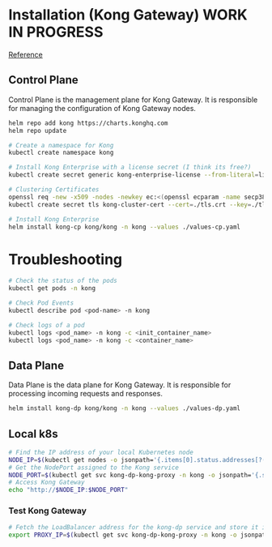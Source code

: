 # Installation (Kong Gateway) WORK IN PROGRESS

[Reference](https://docs.konghq.com/gateway/latest/install/kubernetes/proxy/)

## Control Plane

Control Plane is the management plane for Kong Gateway. It is responsible for managing the configuration of Kong Gateway nodes.

```bash
helm repo add kong https://charts.konghq.com
helm repo update

# Create a namespace for Kong
kubectl create namespace kong

# Install Kong Enterprise with a license secret (I think its free?)
kubectl create secret generic kong-enterprise-license --from-literal=license="'{}'" -n kong

# Clustering Certificates
openssl req -new -x509 -nodes -newkey ec:<(openssl ecparam -name secp384r1) -keyout ./tls.key -out ./tls.crt -days 1095 -subj "/CN=kong_clustering"
kubectl create secret tls kong-cluster-cert --cert=./tls.crt --key=./tls.key -n kong

# Install Kong Enterprise
helm install kong-cp kong/kong -n kong --values ./values-cp.yaml
```

# Troubleshooting

```bash
# Check the status of the pods
kubectl get pods -n kong

# Check Pod Events
kubectl describe pod <pod-name> -n kong

# Check logs of a pod
kubectl logs <pod_name> -n kong -c <init_container_name>
kubectl logs <pod_name> -n kong -c <container_name>
```

## Data Plane

Data Plane is the data plane for Kong Gateway. It is responsible for processing incoming requests and responses.

```bash
helm install kong-dp kong/kong -n kong --values ./values-dp.yaml
```

## Local k8s

```bash
# Find the IP address of your local Kubernetes node
NODE_IP=$(kubectl get nodes -o jsonpath='{.items[0].status.addresses[?(@.type=="InternalIP")].address}')
# Get the NodePort assigned to the Kong service
NODE_PORT=$(kubectl get svc kong-dp-kong-proxy -n kong -o jsonpath='{.spec.ports[?(@.name=="kong-proxy")].nodePort}')
# Access Kong Gateway
echo "http://$NODE_IP:$NODE_PORT"
```

### Test Kong Gateway

```bash
# Fetch the LoadBalancer address for the kong-dp service and store it in the PROXY_IP environment variable
export PROXY_IP=$(kubectl get svc kong-dp-kong-proxy -n kong -o jsonpath='{.status.loadBalancer.ingress[0].ip}')
```
